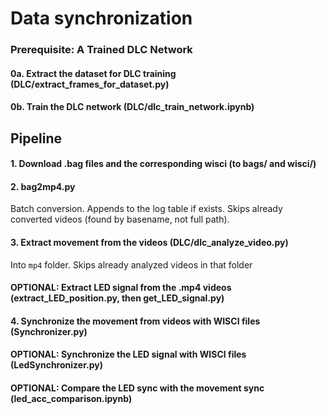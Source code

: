 # Data synchronization

### Prerequisite: A Trained DLC Network


#### 0a. Extract the dataset for DLC training (DLC/extract_frames_for_dataset.py)

#### 0b. Train the DLC network (DLC/dlc_train_network.ipynb)


## Pipeline

#### 1. Download .bag files and the corresponding wisci (to bags/ and wisci/)

#### 2. bag2mp4.py

Batch conversion. Appends to the log table if exists. Skips already converted videos (found by basename, not full path).

#### 3. Extract movement from the videos (DLC/dlc_analyze_video.py)

Into `mp4` folder. Skips already analyzed videos in that folder

#### OPTIONAL: Extract LED signal from the .mp4 videos (extract_LED_position.py, then get_LED_signal.py)

#### 4. Synchronize the movement from videos with WISCI files (Synchronizer.py)

#### OPTIONAL: Synchronize the LED signal with WISCI files (LedSynchronizer.py)

#### OPTIONAL: Compare the LED sync with the movement sync (led_acc_comparison.ipynb)